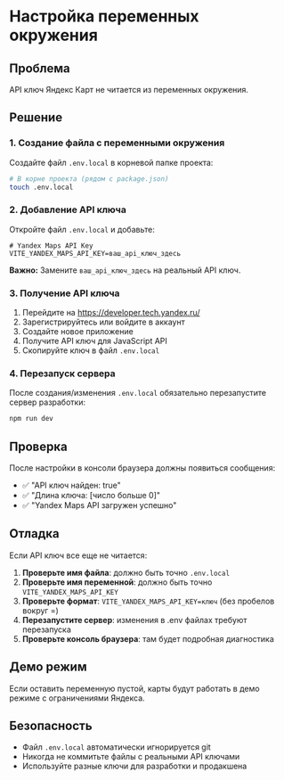 # Настройка переменных окружения

## Проблема
API ключ Яндекс Карт не читается из переменных окружения.

## Решение

### 1. Создание файла с переменными окружения

Создайте файл `.env.local` в корневой папке проекта:

```bash
# В корне проекта (рядом с package.json)
touch .env.local
```

### 2. Добавление API ключа

Откройте файл `.env.local` и добавьте:

```env
# Yandex Maps API Key
VITE_YANDEX_MAPS_API_KEY=ваш_api_ключ_здесь
```

**Важно:** Замените `ваш_api_ключ_здесь` на реальный API ключ.

### 3. Получение API ключа

1. Перейдите на https://developer.tech.yandex.ru/
2. Зарегистрируйтесь или войдите в аккаунт
3. Создайте новое приложение
4. Получите API ключ для JavaScript API
5. Скопируйте ключ в файл `.env.local`

### 4. Перезапуск сервера

После создания/изменения `.env.local` обязательно перезапустите сервер разработки:

```bash
npm run dev
```

## Проверка

После настройки в консоли браузера должны появиться сообщения:
- ✅ "API ключ найден: true"
- ✅ "Длина ключа: [число больше 0]"
- ✅ "Yandex Maps API загружен успешно"

## Отладка

Если API ключ все еще не читается:

1. **Проверьте имя файла**: должно быть точно `.env.local`
2. **Проверьте имя переменной**: должно быть точно `VITE_YANDEX_MAPS_API_KEY`
3. **Проверьте формат**: `VITE_YANDEX_MAPS_API_KEY=ключ` (без пробелов вокруг =)
4. **Перезапустите сервер**: изменения в .env файлах требуют перезапуска
5. **Проверьте консоль браузера**: там будет подробная диагностика

## Демо режим

Если оставить переменную пустой, карты будут работать в демо режиме с ограничениями Яндекса.

## Безопасность

- Файл `.env.local` автоматически игнорируется git
- Никогда не коммитьте файлы с реальными API ключами
- Используйте разные ключи для разработки и продакшена
